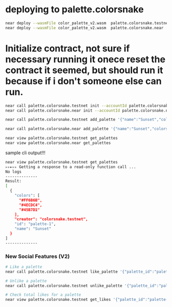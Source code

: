 # deploying to palette.colorsnake


```sh
near deploy --wasmFile color_palette_v2.wasm  palette.colorsnake.testnet
near deploy --wasmFile color_palette_v2.wasm  palette.colorsnake.near
```

# Initialize contract, not sure if necessary running it onece reset the contract it seemed, but should run it because if i don't someone else can run.
```sh
near call palette.colorsnake.testnet init --accountId palette.colorsnake.testnet
near call palette.colorsnake.near init --accountId palette.colorsnake.near
```

```sh
near call palette.colorsnake.testnet add_palette '{"name":"Sunset","colors":["#FF6B6B","#4ECDC4","#45B7D1"]}' --accountId colorsnake.testnet

near call palette.colorsnake.near add_palette '{"name":"Sunset","colors":["#FF6B6B","#4ECDC4","#45B7D1"]}' --accountId colorsnake.near
```


```sh
near view palette.colorsnake.testnet get_palettes
near view palette.colorsnake.near get_palettes
```


sample cli output!!!
```sh
near view palette.colorsnake.testnet get_palettes
▹▹▸▹▹ Getting a response to a read-only function call ...                        --------------
No logs
--------------
Result:
[
  {
    "colors": [
      "#FF6B6B",
      "#4ECDC4",
      "#45B7D1"
    ],
    "creator": "colorsnake.testnet",
    "id": "palette-1",
    "name": "Sunset"
  }
]
--------------
```



### New Social Features (V2)
```bash
# Like a palette
near call palette.colorsnake.testnet like_palette '{"palette_id":"palette-1"}' --accountId colorsnake.testnet

# Unlike a palette
near call palette.colorsnake.testnet unlike_palette '{"palette_id":"palette-1"}' --accountId colorsnake.testnet

# Check total likes for a palette
near view palette.colorsnake.testnet get_likes '{"palette_id":"palette-1"}'
```

